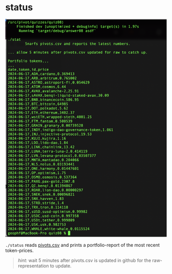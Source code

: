 # status

![Portfolio token prices](imgs/portfolio-prices.png)

`./status` reads [pivots.csv](../../../data-files/csv/pivots.csv) and prints a
portfolio-report of the most recent token-prices.

> *hint:* wait 5 minutes after pivots.csv is updated in github for the 
raw-representation to update.
